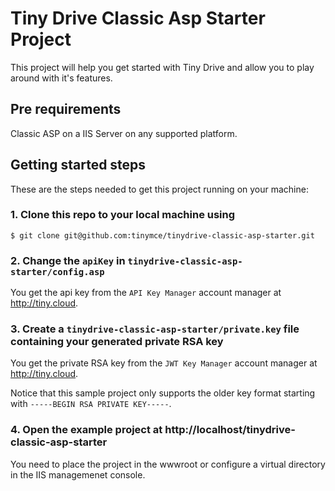 # Tiny Drive Classic Asp Starter Project

This project will help you get started with Tiny Drive and allow you to play around with it's features.

## Pre requirements

Classic ASP on a IIS Server on any supported platform.

## Getting started steps

These are the steps needed to get this project running on your machine:

### 1. Clone this repo to your local machine using

```
$ git clone git@github.com:tinymce/tinydrive-classic-asp-starter.git
```

### 2. Change the `apiKey` in `tinydrive-classic-asp-starter/config.asp`

You get the api key from the `API Key Manager` account manager at http://tiny.cloud.

### 3. Create a `tinydrive-classic-asp-starter/private.key` file containing your generated private RSA key

You get the private RSA key from the `JWT Key Manager` account manager at http://tiny.cloud.

Notice that this sample project only supports the older key format starting with `-----BEGIN RSA PRIVATE KEY-----`.

### 4. Open the example project at http://localhost/tinydrive-classic-asp-starter

You need to place the project in the wwwroot or configure a virtual directory in the IIS managemenet console.
